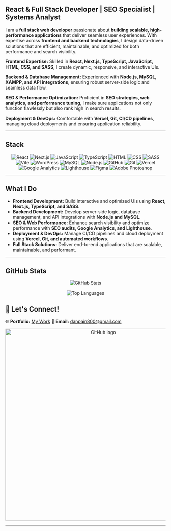 ## React & Full Stack Developer | SEO Specialist | Systems Analyst

I am a **full stack web developer** passionate about **building scalable, high-performance applications** that deliver seamless user experiences. With expertise across **frontend and backend technologies**, I design data-driven solutions that are efficient, maintainable, and optimized for both performance and search visibility.

**Frontend Expertise:** Skilled in **React, Next.js, TypeScript, JavaScript, HTML, CSS, and SASS**, I create dynamic, responsive, and interactive UIs.

**Backend & Database Management:** Experienced with **Node.js, MySQL, XAMPP, and API integrations**, ensuring robust server-side logic and seamless data flow.

**SEO & Performance Optimization:** Proficient in **SEO strategies, web analytics, and performance tuning**, I make sure applications not only function flawlessly but also rank high in search results.

**Deployment & DevOps:** Comfortable with **Vercel, Git, CI/CD pipelines**, managing cloud deployments and ensuring application reliability.

---

## **Stack**

<div align="center">

![React](https://img.shields.io/badge/-React-61DAFB?logo=react\&logoColor=white\&style=for-the-badge)
![Next.js](https://img.shields.io/badge/-Next.js-000000?logo=next.js\&logoColor=white\&style=for-the-badge)
![JavaScript](https://img.shields.io/badge/-JavaScript-F7DF1E?logo=javascript\&logoColor=black\&style=for-the-badge)
![TypeScript](https://img.shields.io/badge/-TypeScript-007ACC?logo=typescript\&logoColor=white\&style=for-the-badge)
![HTML](https://img.shields.io/badge/-HTML-E34F26?logo=html5\&logoColor=white\&style=for-the-badge)
![CSS](https://img.shields.io/badge/-CSS-1572B6?logo=css3\&logoColor=white\&style=for-the-badge)
![SASS](https://img.shields.io/badge/-SASS-CC6699?logo=sass\&logoColor=white\&style=for-the-badge)
![Vite](https://img.shields.io/badge/-Vite-646CFF?logo=vite\&logoColor=white\&style=for-the-badge)
![WordPress](https://img.shields.io/badge/-WordPress-21759B?logo=wordpress\&logoColor=white\&style=for-the-badge)
![MySQL](https://img.shields.io/badge/-MySQL-4479A1?logo=mysql\&logoColor=white\&style=for-the-badge)
![Node.js](https://img.shields.io/badge/-Node.js-339933?logo=node.js\&logoColor=white\&style=for-the-badge)
![GitHub](https://img.shields.io/badge/-GitHub-181717?logo=github\&logoColor=white\&style=for-the-badge)
![Git](https://img.shields.io/badge/-Git-F05032?logo=git\&logoColor=white\&style=for-the-badge)
![Vercel](https://img.shields.io/badge/-Vercel-000000?logo=vercel\&logoColor=white\&style=for-the-badge)
![Google Analytics](https://img.shields.io/badge/-Google%20Analytics-FF6F00?logo=google-analytics\&logoColor=white\&style=for-the-badge)
![Lighthouse](https://img.shields.io/badge/-Lighthouse-F44B21?logo=lighthouse\&logoColor=white\&style=for-the-badge)
![Figma](https://img.shields.io/badge/-Figma-000000?logo=figma\&logoColor=1DA1F2\&style=for-the-badge)
![Adobe Photoshop](https://img.shields.io/badge/-Adobe%20Photoshop-31A8FF?logo=adobe\&logoColor=white\&style=for-the-badge)

</div>

---

## **What I Do**

* **Frontend Development:** Build interactive and optimized UIs using **React, Next.js, TypeScript, and SASS**.
* **Backend Development:** Develop server-side logic, database management, and API integrations with **Node.js and MySQL**.
* **SEO & Web Performance:** Enhance search visibility and optimize performance with **SEO audits, Google Analytics, and Lighthouse**.
* **Deployment & DevOps:** Manage CI/CD pipelines and cloud deployment using **Vercel, Git, and automated workflows**.
* **Full Stack Solutions:** Deliver end-to-end applications that are scalable, maintainable, and performant.

---

## GitHub Stats

<p align="center">
  <img src="https://github-readme-stats.vercel.app/api?username=Martin13025&show_icons=true&theme=github_dark&locale=en" alt="GitHub Stats" />
</p>

<p align="center">
  <img src="https://github-readme-stats.vercel.app/api/top-langs/?username=Martin13025&layout=compact&theme=github_dark" alt="Top Languages" />
</p>

## 🔗 **Let's Connect!**

🌐 **Portfolio:** [My Work](https://martin-page.vercel.app/)
📩 **Email:** [danpain800@gmail.com](mailto:danpain800@gmail.com)

<p align="center">
  <img src="https://getlatka.com/blog/wp-content/uploads/2024/12/GitHub-1140x660.jpg" alt="GitHub logo" width="600">
</p>

---




